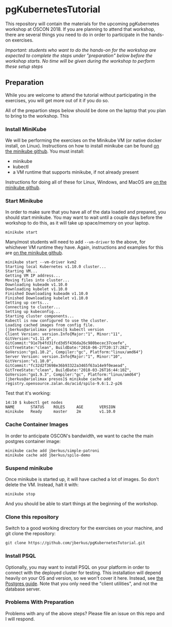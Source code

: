 # pgKubernetesTutorial

This repository will contain the materials for the upcoming pgKubernetes workshop at OSCON 2018.  If you are planning to attend that workshop, there are several things you need to do in order to participate in the hands-on exercises.

*Important: students who want to do the hands-on for the workshop are expected to complete the steps under "preparation" below before the workshop starts.  No time will be given during the workshop to perform these setup steps*

## Preparation

While you are welcome to attend the tutorial without participating in the exercises, you will get more out of it if you do so.  

All of the prepartion steps below should be done on the laptop that you plan to bring to the workshop.  This

### Install MiniKube

We will be performing the exercises on the Minikube VM (or native docker install, on Linux).  Instructions on how to install minikube can be found [on the minikube github](https://github.com/kubernetes/minikube).  You must install:

* minikube
* kubectl
* a VM runtime that supports minikube, if not already present

Instructions for doing all of these for Linux, Windows, and MacOS are [on the minikube github](https://github.com/kubernetes/minikube).

### Start Minikube

In order to make sure that you have all of the data loaded and prepared, you should start minikube.  You may want to wait until a couple days before the workshop to do this, as it will take up space/memory on your laptop.

```
minikube start
```

Many/most students will need to add `--vm-driver` to the above, for whichever VM runtime they have.  Again, instructions and examples for this are [on the minikube github](https://github.com/kubernetes/minikube).

```
minikube start --vm-driver kvm2
Starting local Kubernetes v1.10.0 cluster...
Starting VM...
Getting VM IP address...
Moving files into cluster...
Downloading kubeadm v1.10.0
Downloading kubelet v1.10.0
Finished Downloading kubeadm v1.10.0
Finished Downloading kubelet v1.10.0
Setting up certs...
Connecting to cluster...
Setting up kubeconfig...
Starting cluster components...
Kubectl is now configured to use the cluster.
Loading cached images from config file.
[jberkus@ariolimax presos]$ kubectl version
Client Version: version.Info{Major:"1", Minor:"11", GitVersion:"v1.11.0", GitCommit:"91e7b4fd31fcd3d5f436da26c980becec37ceefe", GitTreeState:"clean", BuildDate:"2018-06-27T20:17:28Z", GoVersion:"go1.10.2", Compiler:"gc", Platform:"linux/amd64"}
Server Version: version.Info{Major:"1", Minor:"10", GitVersion:"v1.10.0", GitCommit:"fc32d2f3698e36b93322a3465f63a14e9f0eaead", GitTreeState:"clean", BuildDate:"2018-03-26T16:44:10Z", GoVersion:"go1.9.3", Compiler:"gc", Platform:"linux/amd64"}
[jberkus@ariolimax presos]$ minikube cache add registry.opensource.zalan.do/acid/spilo-9.6:1.2-p26
```

Test that it's working:

```
14:10 $ kubectl get nodes
NAME       STATUS    ROLES     AGE       VERSION
minikube   Ready     master    2m        v1.10.0

```

### Cache Container Images

In order to anticipate OSCON's bandwidth, we want to cache the main postgres container image:

```
minikube cache add jberkus/simple-patroni
minikube cache add jberkus/spilo-demo
```

### Suspend minikube

Once minikube is started up, it will have cached a lot of images.  So don't delete the VM.  Instead, halt it with:

```
minikube stop
```

And you should be able to start things at the beginning of the workshop.

### Clone this repository

Switch to a good working directory for the exercises on your machine, and git clone the repository:

```
git clone https://github.com/jberkus/pgKubernetesTutorial.git
```

### Install PSQL

Optionally, you may want to install PSQL on your platform in order to connect with the deployed cluster for testing.  This installation will depend heavily on your OS and version, so we won't cover it here.  Instead, see [the Postgres guide](http://postgresguide.com/setup/install.html).  Note that you only need the "client utilities", and not the database server.

### Problems With Preparation

Problems with any of the above steps?  Please file an issue on this repo and I will respond.
